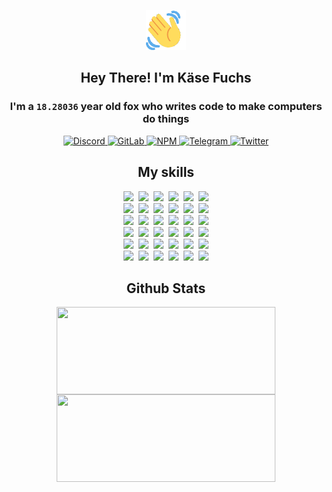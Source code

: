 <div><p align=center><img src=./resources/images/wave.gif width=64px height=64px></p><h2 align=center>Hey There! I'm Käse Fuchs</h2><h3 align=center>I'm a <code>18.28036</code> year old fox who writes code to make computers do things</h3><p align=center><a href=https://discord.com/users/507526681125322772><img alt=Discord src="https://img.shields.io/badge/Discord-5865F2?logo=discord&logoColor=white&style=flat-square#84ecfd26375bbc9fe8c3b1602e6a8448"> </a><a href=https://gitlab.com/kasefuchs><img alt=GitLab src="https://img.shields.io/badge/GitLab-330F63?logo=gitlab&logoColor=white&style=flat-square#84ecfd26375bbc9fe8c3b1602e6a8448"> </a><a href=https://npmjs.com/~kasefuchs><img alt=NPM src="https://img.shields.io/badge/NPM-CB3837?logo=npm&logoColor=white&style=flat-square#84ecfd26375bbc9fe8c3b1602e6a8448"> </a><a href=https://t.me/kasefuchs><img alt=Telegram src="https://img.shields.io/badge/Telegram-2CA5E0?logo=telegram&logoColor=white&style=flat-square#84ecfd26375bbc9fe8c3b1602e6a8448"> </a><a href=https://twitter.com/kasefuchs><img alt=Twitter src="https://img.shields.io/badge/Twitter-1DA1F2?logo=twitter&logoColor=white&style=flat-square#84ecfd26375bbc9fe8c3b1602e6a8448"></a></p><h2 align=center>My skills</h2><p align=center><a href=https://aws.amazon.com/ ><picture><source srcset="https://skillicons.dev/icons?i=aws&theme=dark#84ecfd26375bbc9fe8c3b1602e6a8448" media="(prefers-color-scheme: dark)"><source srcset="https://skillicons.dev/icons?i=aws&theme=light#84ecfd26375bbc9fe8c3b1602e6a8448" media="(prefers-color-scheme: light), (prefers-color-scheme: no-preference)"><img src="https://skillicons.dev/icons?i=aws&theme=light#84ecfd26375bbc9fe8c3b1602e6a8448"></picture></a>&nbsp;&nbsp;<a href=https://en.wikipedia.org/wiki/Bash_(Unix_shell)><picture><source srcset="https://skillicons.dev/icons?i=bash&theme=dark#84ecfd26375bbc9fe8c3b1602e6a8448" media="(prefers-color-scheme: dark)"><source srcset="https://skillicons.dev/icons?i=bash&theme=light#84ecfd26375bbc9fe8c3b1602e6a8448" media="(prefers-color-scheme: light), (prefers-color-scheme: no-preference)"><img src="https://skillicons.dev/icons?i=bash&theme=light#84ecfd26375bbc9fe8c3b1602e6a8448"></picture></a>&nbsp;&nbsp;<a href=https://discord.com/developers/docs><picture><source srcset="https://skillicons.dev/icons?i=bots&theme=dark#84ecfd26375bbc9fe8c3b1602e6a8448" media="(prefers-color-scheme: dark)"><source srcset="https://skillicons.dev/icons?i=bots&theme=light#84ecfd26375bbc9fe8c3b1602e6a8448" media="(prefers-color-scheme: light), (prefers-color-scheme: no-preference)"><img src="https://skillicons.dev/icons?i=bots&theme=light#84ecfd26375bbc9fe8c3b1602e6a8448"></picture></a>&nbsp;&nbsp;<a href=https://www.cloudflare.com/ ><picture><source srcset="https://skillicons.dev/icons?i=cloudflare&theme=dark#84ecfd26375bbc9fe8c3b1602e6a8448" media="(prefers-color-scheme: dark)"><source srcset="https://skillicons.dev/icons?i=cloudflare&theme=light#84ecfd26375bbc9fe8c3b1602e6a8448" media="(prefers-color-scheme: light), (prefers-color-scheme: no-preference)"><img src="https://skillicons.dev/icons?i=cloudflare&theme=light#84ecfd26375bbc9fe8c3b1602e6a8448"></picture></a>&nbsp;&nbsp;<a href=https://en.wikipedia.org/wiki/CSS><picture><source srcset="https://skillicons.dev/icons?i=css&theme=dark#84ecfd26375bbc9fe8c3b1602e6a8448" media="(prefers-color-scheme: dark)"><source srcset="https://skillicons.dev/icons?i=css&theme=light#84ecfd26375bbc9fe8c3b1602e6a8448" media="(prefers-color-scheme: light), (prefers-color-scheme: no-preference)"><img src="https://skillicons.dev/icons?i=css&theme=light#84ecfd26375bbc9fe8c3b1602e6a8448"></picture></a>&nbsp;&nbsp;<a href=https://www.docker.com/ ><picture><source srcset="https://skillicons.dev/icons?i=docker&theme=dark#84ecfd26375bbc9fe8c3b1602e6a8448" media="(prefers-color-scheme: dark)"><source srcset="https://skillicons.dev/icons?i=docker&theme=light#84ecfd26375bbc9fe8c3b1602e6a8448" media="(prefers-color-scheme: light), (prefers-color-scheme: no-preference)"><img src="https://skillicons.dev/icons?i=docker&theme=light#84ecfd26375bbc9fe8c3b1602e6a8448"></picture></a><br><a href=https://www.electronjs.org/ ><picture><source srcset="https://skillicons.dev/icons?i=electron&theme=dark#84ecfd26375bbc9fe8c3b1602e6a8448" media="(prefers-color-scheme: dark)"><source srcset="https://skillicons.dev/icons?i=electron&theme=light#84ecfd26375bbc9fe8c3b1602e6a8448" media="(prefers-color-scheme: light), (prefers-color-scheme: no-preference)"><img src="https://skillicons.dev/icons?i=electron&theme=light#84ecfd26375bbc9fe8c3b1602e6a8448"></picture></a>&nbsp;&nbsp;<a href=https://expressjs.com/ ><picture><source srcset="https://skillicons.dev/icons?i=express&theme=dark#84ecfd26375bbc9fe8c3b1602e6a8448" media="(prefers-color-scheme: dark)"><source srcset="https://skillicons.dev/icons?i=express&theme=light#84ecfd26375bbc9fe8c3b1602e6a8448" media="(prefers-color-scheme: light), (prefers-color-scheme: no-preference)"><img src="https://skillicons.dev/icons?i=express&theme=light#84ecfd26375bbc9fe8c3b1602e6a8448"></picture></a>&nbsp;&nbsp;<a href=https://www.figma.com/ ><picture><source srcset="https://skillicons.dev/icons?i=figma&theme=dark#84ecfd26375bbc9fe8c3b1602e6a8448" media="(prefers-color-scheme: dark)"><source srcset="https://skillicons.dev/icons?i=figma&theme=light#84ecfd26375bbc9fe8c3b1602e6a8448" media="(prefers-color-scheme: light), (prefers-color-scheme: no-preference)"><img src="https://skillicons.dev/icons?i=figma&theme=light#84ecfd26375bbc9fe8c3b1602e6a8448"></picture></a>&nbsp;&nbsp;<a href=https://firebase.google.com/ ><picture><source srcset="https://skillicons.dev/icons?i=firebase&theme=dark#84ecfd26375bbc9fe8c3b1602e6a8448" media="(prefers-color-scheme: dark)"><source srcset="https://skillicons.dev/icons?i=firebase&theme=light#84ecfd26375bbc9fe8c3b1602e6a8448" media="(prefers-color-scheme: light), (prefers-color-scheme: no-preference)"><img src="https://skillicons.dev/icons?i=firebase&theme=light#84ecfd26375bbc9fe8c3b1602e6a8448"></picture></a>&nbsp;&nbsp;<a href=https://flask.palletsprojects.com/ ><picture><source srcset="https://skillicons.dev/icons?i=flask&theme=dark#84ecfd26375bbc9fe8c3b1602e6a8448" media="(prefers-color-scheme: dark)"><source srcset="https://skillicons.dev/icons?i=flask&theme=light#84ecfd26375bbc9fe8c3b1602e6a8448" media="(prefers-color-scheme: light), (prefers-color-scheme: no-preference)"><img src="https://skillicons.dev/icons?i=flask&theme=light#84ecfd26375bbc9fe8c3b1602e6a8448"></picture></a>&nbsp;&nbsp;<a href=https://cloud.google.com/ ><picture><source srcset="https://skillicons.dev/icons?i=gcp&theme=dark#84ecfd26375bbc9fe8c3b1602e6a8448" media="(prefers-color-scheme: dark)"><source srcset="https://skillicons.dev/icons?i=gcp&theme=light#84ecfd26375bbc9fe8c3b1602e6a8448" media="(prefers-color-scheme: light), (prefers-color-scheme: no-preference)"><img src="https://skillicons.dev/icons?i=gcp&theme=light#84ecfd26375bbc9fe8c3b1602e6a8448"></picture></a><br><a href=https://git-scm.com/ ><picture><source srcset="https://skillicons.dev/icons?i=git&theme=dark#84ecfd26375bbc9fe8c3b1602e6a8448" media="(prefers-color-scheme: dark)"><source srcset="https://skillicons.dev/icons?i=git&theme=light#84ecfd26375bbc9fe8c3b1602e6a8448" media="(prefers-color-scheme: light), (prefers-color-scheme: no-preference)"><img src="https://skillicons.dev/icons?i=git&theme=light#84ecfd26375bbc9fe8c3b1602e6a8448"></picture></a>&nbsp;&nbsp;<a href=https://github.com/ ><picture><source srcset="https://skillicons.dev/icons?i=github&theme=dark#84ecfd26375bbc9fe8c3b1602e6a8448" media="(prefers-color-scheme: dark)"><source srcset="https://skillicons.dev/icons?i=github&theme=light#84ecfd26375bbc9fe8c3b1602e6a8448" media="(prefers-color-scheme: light), (prefers-color-scheme: no-preference)"><img src="https://skillicons.dev/icons?i=github&theme=light#84ecfd26375bbc9fe8c3b1602e6a8448"></picture></a>&nbsp;&nbsp;<a href=https://gitlab.com/ ><picture><source srcset="https://skillicons.dev/icons?i=gitlab&theme=dark#84ecfd26375bbc9fe8c3b1602e6a8448" media="(prefers-color-scheme: dark)"><source srcset="https://skillicons.dev/icons?i=gitlab&theme=light#84ecfd26375bbc9fe8c3b1602e6a8448" media="(prefers-color-scheme: light), (prefers-color-scheme: no-preference)"><img src="https://skillicons.dev/icons?i=gitlab&theme=light#84ecfd26375bbc9fe8c3b1602e6a8448"></picture></a>&nbsp;&nbsp;<a href=https://www.heroku.com/ ><picture><source srcset="https://skillicons.dev/icons?i=heroku&theme=dark#84ecfd26375bbc9fe8c3b1602e6a8448" media="(prefers-color-scheme: dark)"><source srcset="https://skillicons.dev/icons?i=heroku&theme=light#84ecfd26375bbc9fe8c3b1602e6a8448" media="(prefers-color-scheme: light), (prefers-color-scheme: no-preference)"><img src="https://skillicons.dev/icons?i=heroku&theme=light#84ecfd26375bbc9fe8c3b1602e6a8448"></picture></a>&nbsp;&nbsp;<a href=https://en.wikipedia.org/wiki/HTML><picture><source srcset="https://skillicons.dev/icons?i=html&theme=dark#84ecfd26375bbc9fe8c3b1602e6a8448" media="(prefers-color-scheme: dark)"><source srcset="https://skillicons.dev/icons?i=html&theme=light#84ecfd26375bbc9fe8c3b1602e6a8448" media="(prefers-color-scheme: light), (prefers-color-scheme: no-preference)"><img src="https://skillicons.dev/icons?i=html&theme=light#84ecfd26375bbc9fe8c3b1602e6a8448"></picture></a>&nbsp;&nbsp;<a href=https://en.wikipedia.org/wiki/JavaScript><picture><source srcset="https://skillicons.dev/icons?i=js&theme=dark#84ecfd26375bbc9fe8c3b1602e6a8448" media="(prefers-color-scheme: dark)"><source srcset="https://skillicons.dev/icons?i=js&theme=light#84ecfd26375bbc9fe8c3b1602e6a8448" media="(prefers-color-scheme: light), (prefers-color-scheme: no-preference)"><img src="https://skillicons.dev/icons?i=js&theme=light#84ecfd26375bbc9fe8c3b1602e6a8448"></picture></a><br><a href=https://en.wikipedia.org/wiki/Linux><picture><source srcset="https://skillicons.dev/icons?i=linux&theme=dark#84ecfd26375bbc9fe8c3b1602e6a8448" media="(prefers-color-scheme: dark)"><source srcset="https://skillicons.dev/icons?i=linux&theme=light#84ecfd26375bbc9fe8c3b1602e6a8448" media="(prefers-color-scheme: light), (prefers-color-scheme: no-preference)"><img src="https://skillicons.dev/icons?i=linux&theme=light#84ecfd26375bbc9fe8c3b1602e6a8448"></picture></a>&nbsp;&nbsp;<a href=https://mui.com/ ><picture><source srcset="https://skillicons.dev/icons?i=materialui&theme=dark#84ecfd26375bbc9fe8c3b1602e6a8448" media="(prefers-color-scheme: dark)"><source srcset="https://skillicons.dev/icons?i=materialui&theme=light#84ecfd26375bbc9fe8c3b1602e6a8448" media="(prefers-color-scheme: light), (prefers-color-scheme: no-preference)"><img src="https://skillicons.dev/icons?i=materialui&theme=light#84ecfd26375bbc9fe8c3b1602e6a8448"></picture></a>&nbsp;&nbsp;<a href=https://en.wikipedia.org/wiki/Markdown><picture><source srcset="https://skillicons.dev/icons?i=md&theme=dark#84ecfd26375bbc9fe8c3b1602e6a8448" media="(prefers-color-scheme: dark)"><source srcset="https://skillicons.dev/icons?i=md&theme=light#84ecfd26375bbc9fe8c3b1602e6a8448" media="(prefers-color-scheme: light), (prefers-color-scheme: no-preference)"><img src="https://skillicons.dev/icons?i=md&theme=light#84ecfd26375bbc9fe8c3b1602e6a8448"></picture></a>&nbsp;&nbsp;<a href=https://www.mongodb.com/ ><picture><source srcset="https://skillicons.dev/icons?i=mongodb&theme=dark#84ecfd26375bbc9fe8c3b1602e6a8448" media="(prefers-color-scheme: dark)"><source srcset="https://skillicons.dev/icons?i=mongodb&theme=light#84ecfd26375bbc9fe8c3b1602e6a8448" media="(prefers-color-scheme: light), (prefers-color-scheme: no-preference)"><img src="https://skillicons.dev/icons?i=mongodb&theme=light#84ecfd26375bbc9fe8c3b1602e6a8448"></picture></a>&nbsp;&nbsp;<a href=https://www.mysql.com/ ><picture><source srcset="https://skillicons.dev/icons?i=mysql&theme=dark#84ecfd26375bbc9fe8c3b1602e6a8448" media="(prefers-color-scheme: dark)"><source srcset="https://skillicons.dev/icons?i=mysql&theme=light#84ecfd26375bbc9fe8c3b1602e6a8448" media="(prefers-color-scheme: light), (prefers-color-scheme: no-preference)"><img src="https://skillicons.dev/icons?i=mysql&theme=light#84ecfd26375bbc9fe8c3b1602e6a8448"></picture></a>&nbsp;&nbsp;<a href=https://nextjs.org/ ><picture><source srcset="https://skillicons.dev/icons?i=nextjs&theme=dark#84ecfd26375bbc9fe8c3b1602e6a8448" media="(prefers-color-scheme: dark)"><source srcset="https://skillicons.dev/icons?i=nextjs&theme=light#84ecfd26375bbc9fe8c3b1602e6a8448" media="(prefers-color-scheme: light), (prefers-color-scheme: no-preference)"><img src="https://skillicons.dev/icons?i=nextjs&theme=light#84ecfd26375bbc9fe8c3b1602e6a8448"></picture></a><br><a href=https://nodejs.org/en/ ><picture><source srcset="https://skillicons.dev/icons?i=nodejs&theme=dark#84ecfd26375bbc9fe8c3b1602e6a8448" media="(prefers-color-scheme: dark)"><source srcset="https://skillicons.dev/icons?i=nodejs&theme=light#84ecfd26375bbc9fe8c3b1602e6a8448" media="(prefers-color-scheme: light), (prefers-color-scheme: no-preference)"><img src="https://skillicons.dev/icons?i=nodejs&theme=light#84ecfd26375bbc9fe8c3b1602e6a8448"></picture></a>&nbsp;&nbsp;<a href=https://www.postgresql.org/ ><picture><source srcset="https://skillicons.dev/icons?i=postgres&theme=dark#84ecfd26375bbc9fe8c3b1602e6a8448" media="(prefers-color-scheme: dark)"><source srcset="https://skillicons.dev/icons?i=postgres&theme=light#84ecfd26375bbc9fe8c3b1602e6a8448" media="(prefers-color-scheme: light), (prefers-color-scheme: no-preference)"><img src="https://skillicons.dev/icons?i=postgres&theme=light#84ecfd26375bbc9fe8c3b1602e6a8448"></picture></a>&nbsp;&nbsp;<a href=https://learn.microsoft.com/en-us/powershell/ ><picture><source srcset="https://skillicons.dev/icons?i=powershell&theme=dark#84ecfd26375bbc9fe8c3b1602e6a8448" media="(prefers-color-scheme: dark)"><source srcset="https://skillicons.dev/icons?i=powershell&theme=light#84ecfd26375bbc9fe8c3b1602e6a8448" media="(prefers-color-scheme: light), (prefers-color-scheme: no-preference)"><img src="https://skillicons.dev/icons?i=powershell&theme=light#84ecfd26375bbc9fe8c3b1602e6a8448"></picture></a>&nbsp;&nbsp;<a href=https://www.python.org/ ><picture><source srcset="https://skillicons.dev/icons?i=py&theme=dark#84ecfd26375bbc9fe8c3b1602e6a8448" media="(prefers-color-scheme: dark)"><source srcset="https://skillicons.dev/icons?i=py&theme=light#84ecfd26375bbc9fe8c3b1602e6a8448" media="(prefers-color-scheme: light), (prefers-color-scheme: no-preference)"><img src="https://skillicons.dev/icons?i=py&theme=light#84ecfd26375bbc9fe8c3b1602e6a8448"></picture></a>&nbsp;&nbsp;<a href=https://www.raspberrypi.org/ ><picture><source srcset="https://skillicons.dev/icons?i=raspberrypi&theme=dark#84ecfd26375bbc9fe8c3b1602e6a8448" media="(prefers-color-scheme: dark)"><source srcset="https://skillicons.dev/icons?i=raspberrypi&theme=light#84ecfd26375bbc9fe8c3b1602e6a8448" media="(prefers-color-scheme: light), (prefers-color-scheme: no-preference)"><img src="https://skillicons.dev/icons?i=raspberrypi&theme=light#84ecfd26375bbc9fe8c3b1602e6a8448"></picture></a>&nbsp;&nbsp;<a href=https://reactjs.org/ ><picture><source srcset="https://skillicons.dev/icons?i=react&theme=dark#84ecfd26375bbc9fe8c3b1602e6a8448" media="(prefers-color-scheme: dark)"><source srcset="https://skillicons.dev/icons?i=react&theme=light#84ecfd26375bbc9fe8c3b1602e6a8448" media="(prefers-color-scheme: light), (prefers-color-scheme: no-preference)"><img src="https://skillicons.dev/icons?i=react&theme=light#84ecfd26375bbc9fe8c3b1602e6a8448"></picture></a><br><a href=https://redux.js.org/ ><picture><source srcset="https://skillicons.dev/icons?i=redux&theme=dark#84ecfd26375bbc9fe8c3b1602e6a8448" media="(prefers-color-scheme: dark)"><source srcset="https://skillicons.dev/icons?i=redux&theme=light#84ecfd26375bbc9fe8c3b1602e6a8448" media="(prefers-color-scheme: light), (prefers-color-scheme: no-preference)"><img src="https://skillicons.dev/icons?i=redux&theme=light#84ecfd26375bbc9fe8c3b1602e6a8448"></picture></a>&nbsp;&nbsp;<a href=https://en.wikipedia.org/wiki/Regular_expression><picture><source srcset="https://skillicons.dev/icons?i=regex&theme=dark#84ecfd26375bbc9fe8c3b1602e6a8448" media="(prefers-color-scheme: dark)"><source srcset="https://skillicons.dev/icons?i=regex&theme=light#84ecfd26375bbc9fe8c3b1602e6a8448" media="(prefers-color-scheme: light), (prefers-color-scheme: no-preference)"><img src="https://skillicons.dev/icons?i=regex&theme=light#84ecfd26375bbc9fe8c3b1602e6a8448"></picture></a>&nbsp;&nbsp;<a href=https://en.wikipedia.org/wiki/Sass_(stylesheet_language)><picture><source srcset="https://skillicons.dev/icons?i=sass&theme=dark#84ecfd26375bbc9fe8c3b1602e6a8448" media="(prefers-color-scheme: dark)"><source srcset="https://skillicons.dev/icons?i=sass&theme=light#84ecfd26375bbc9fe8c3b1602e6a8448" media="(prefers-color-scheme: light), (prefers-color-scheme: no-preference)"><img src="https://skillicons.dev/icons?i=sass&theme=light#84ecfd26375bbc9fe8c3b1602e6a8448"></picture></a>&nbsp;&nbsp;<a href=https://www.typescriptlang.org/ ><picture><source srcset="https://skillicons.dev/icons?i=ts&theme=dark#84ecfd26375bbc9fe8c3b1602e6a8448" media="(prefers-color-scheme: dark)"><source srcset="https://skillicons.dev/icons?i=ts&theme=light#84ecfd26375bbc9fe8c3b1602e6a8448" media="(prefers-color-scheme: light), (prefers-color-scheme: no-preference)"><img src="https://skillicons.dev/icons?i=ts&theme=light#84ecfd26375bbc9fe8c3b1602e6a8448"></picture></a>&nbsp;&nbsp;<a href=https://unity.com/ ><picture><source srcset="https://skillicons.dev/icons?i=unity&theme=dark#84ecfd26375bbc9fe8c3b1602e6a8448" media="(prefers-color-scheme: dark)"><source srcset="https://skillicons.dev/icons?i=unity&theme=light#84ecfd26375bbc9fe8c3b1602e6a8448" media="(prefers-color-scheme: light), (prefers-color-scheme: no-preference)"><img src="https://skillicons.dev/icons?i=unity&theme=light#84ecfd26375bbc9fe8c3b1602e6a8448"></picture></a>&nbsp;&nbsp;<a href=https://workers.cloudflare.com/ ><picture><source srcset="https://skillicons.dev/icons?i=workers&theme=dark#84ecfd26375bbc9fe8c3b1602e6a8448" media="(prefers-color-scheme: dark)"><source srcset="https://skillicons.dev/icons?i=workers&theme=light#84ecfd26375bbc9fe8c3b1602e6a8448" media="(prefers-color-scheme: light), (prefers-color-scheme: no-preference)"><img src="https://skillicons.dev/icons?i=workers&theme=light#84ecfd26375bbc9fe8c3b1602e6a8448"></picture></a><br></p><h2 align=center>Github Stats</h2><p align=center><picture><source srcset="https://github-readme-stats-kasefuchs.vercel.app/api/?count_private=true&hide_border=true&hide_rank=true&line_height=20&hide_title=true&username=Kasefuchs&theme=dark#84ecfd26375bbc9fe8c3b1602e6a8448" media="(prefers-color-scheme: dark)"><source srcset="https://github-readme-stats-kasefuchs.vercel.app/api/?count_private=true&hide_border=true&hide_rank=true&line_height=20&hide_title=true&username=Kasefuchs&theme=light#84ecfd26375bbc9fe8c3b1602e6a8448" media="(prefers-color-scheme: light), (prefers-color-scheme: no-preference)"><img align=middle width=350 height=140 src="https://github-readme-stats-kasefuchs.vercel.app/api/?count_private=true&hide_border=true&hide_rank=true&line_height=20&hide_title=true&username=Kasefuchs&theme=light#84ecfd26375bbc9fe8c3b1602e6a8448"></picture><picture><source srcset="https://github-readme-stats-kasefuchs.vercel.app/api/top-langs/?count_private=true&hide_border=true&layout=compact&username=Kasefuchs&theme=dark#84ecfd26375bbc9fe8c3b1602e6a8448" media="(prefers-color-scheme: dark)"><source srcset="https://github-readme-stats-kasefuchs.vercel.app/api/top-langs/?count_private=true&hide_border=true&layout=compact&username=Kasefuchs&theme=light#84ecfd26375bbc9fe8c3b1602e6a8448" media="(prefers-color-scheme: light), (prefers-color-scheme: no-preference)"><img align=middle width=350 height=140 src="https://github-readme-stats-kasefuchs.vercel.app/api/top-langs/?count_private=true&hide_border=true&layout=compact&username=Kasefuchs&theme=light#84ecfd26375bbc9fe8c3b1602e6a8448"></picture></p><img src="https://hit.yhype.me/github/profile?user_id=64592097#84ecfd26375bbc9fe8c3b1602e6a8448" alt=""></div>